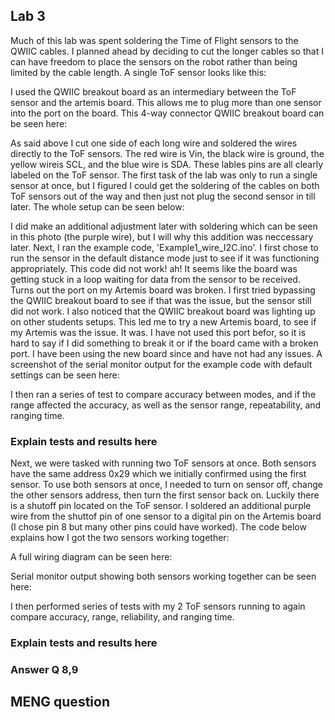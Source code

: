 ## Lab 3

Much of this lab was spent soldering the Time of Flight sensors to the QWIIC cables. I planned ahead by deciding to cut the longer cables so that I can have freedom to place the sensors on the robot rather than being limited by the cable length.
A single ToF sensor looks like this:

I used the QWIIC breakout board as an intermediary between the ToF sensor and the artemis board. This allows me to plug more than one sensor into the port on the board. This 4-way connector QWIIC breakout board can be seen here:

As said above I cut one side of each long wire and soldered the wires directly to the ToF sensors. The red wire is Vin, the black wire is ground, the yellow wireis SCL, and the blue wire is SDA. These lables pins are all clearly labeled on the ToF sensor. The first task of the lab was only to run a single sensor at once, but I figured I could get the soldering of the cables on both ToF sensors out of the way and then just not plug the second sensor in till later. The whole setup can be seen below:

I did make an additional adjustment later with soldering which can be seen in this photo (the purple wire), but I will why this addition was neccessary later.
Next, I ran the example code, 'Example1_wire_I2C.ino'. I first chose to run the sensor in the default distance mode just to see if it was functioning appropriately. This code did not work! ah! It seems like the board was getting stuck in a loop waiting for data from the sensor to be received. Turns out the port on my Artemis board was broken. I first tried bypassing the QWIIC breakout board to see if that was the issue, but the sensor still did not work. I also noticed that the QWIIC breakout board was lighting up on other students setups. This led me to try a new Artemis board, to see if my Artemis was the issue. It was. I have not used this port befor, so it is hard to say if I did something to break it or if the board came with a broken port. I have been using the new board since and have not had any issues. A screenshot of the serial monitor output for the example code with default settings can be seen here:

I then ran a series of test to compare accuracy between modes,  and if the range affected the accuracy, as well as the sensor range, repeatability, and ranging time.

### Explain tests and results here

Next, we were tasked with running two ToF sensors at once. Both sensors have the same address 0x29 which we initially confirmed using the first sensor. To use both sensors at once, I needed to turn on sensor off, change the other sensors address, then turn the first sensor back on. Luckily there is a shutoff pin located on the ToF sensor. I soldered an additional purple wire from the shuttof pin of one sensor to a digital pin on the Artemis board (I chose pin 8 but many other pins could have worked). The code below explains how I got the two sensors working together:

A full wiring diagram can be seen here:

Serial monitor output showing both sensors working together can be seen here:

I then performed series of tests with my 2 ToF sensors running to again compare accuracy, range, reliability, and ranging time.

### Explain tests and results here

### Answer Q 8,9 

## MENG question



